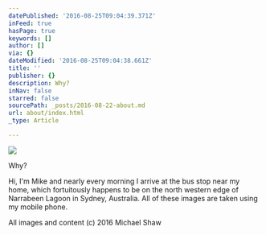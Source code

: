 ```yaml
---
datePublished: '2016-08-25T09:04:39.371Z'
inFeed: true
hasPage: true
keywords: []
author: []
via: {}
dateModified: '2016-08-25T09:04:38.661Z'
title: ''
publisher: {}
description: Why?
inNav: false
starred: false
sourcePath: _posts/2016-08-22-about.md
url: about/index.html
_type: Article

---
```

![](https://the-grid-user-content.s3-us-west-2.amazonaws.com/e9528543-0889-4ebd-8889-3ffb8fef59f1.jpg)

Why?

Hi, I'm Mike and nearly every morning I arrive at the bus stop near my home, which fortuitously happens to be on the north western edge of Narrabeen Lagoon in Sydney, Australia. All of these images are taken using my mobile phone.

All images and content (c) 2016 Michael Shaw